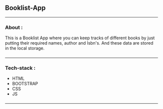 ## Booklist-App
-----

### About :



 This is a Booklist App where you can keep tracks of different books by just putting their required names, author and Isbn's. And these data are stored 
 in the local storage.
 ###
----------

### Tech-stack :

<ul>
	<li>HTML</li>
	<li>BOOTSTRAP</li>
	<li>CSS</li>
	<li>JS</li>
</ul>

###
-----------
